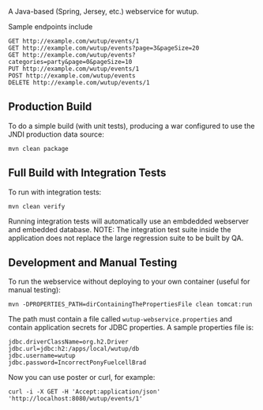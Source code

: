 A Java-based (Spring, Jersey, etc.) webservice for wutup. 

Sample endpoints include

    GET http://example.com/wutup/events/1
    GET http://example.com/wutup/events?page=3&pageSize=20
    GET http://example.com/wutup/events?categories=party&page=0&pageSize=10
    PUT http://example.com/wutup/events/1
    POST http://example.com/wutup/events
    DELETE http://example.com/wutup/events/1

## Production Build

To do a simple build (with unit tests), producing a war configured to use the JNDI
production data source:

    mvn clean package

## Full Build with Integration Tests

To run with integration tests:

    mvn clean verify

Running integration tests will automatically use an embdedded webserver and embedded
database.  NOTE: The integration test suite inside the application does not replace
the large regression suite to be built by QA.

## Development and Manual Testing

To run the webservice without deploying to your own container (useful for manual testing):

    mvn -DPROPERTIES_PATH=dirContainingThePropertiesFile clean tomcat:run

The path must contain a file called `wutup-webservice.properties` and contain application
secrets for JDBC properties.  A sample properties file is:

    jdbc.driverClassName=org.h2.Driver
    jdbc.url=jdbc:h2:/apps/local/wutup/db
    jdbc.username=wutup
    jdbc.password=IncorrectPonyFuelcellBrad

Now you can use poster or curl, for example:

    curl -i -X GET -H 'Accept:application/json' 'http://localhost:8080/wutup/events/1'
